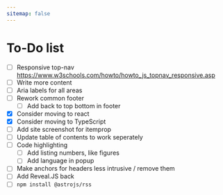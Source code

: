 ```yaml
---
sitemap: false
---
```


# To-Do list

- [ ] Responsive top-nav <https://www.w3schools.com/howto/howto_js_topnav_responsive.asp>
- [ ] Write more content
- [ ] Aria labels for all areas
- [ ] Rework common footer
  - [ ] Add back to top bottom in footer
- [x] Consider moving to react
- [x] Consider moving to TypeScript
- [ ] Add site screenshot for itemprop
- [ ] Update table of contents to work seperately
- [ ] Code highlighting
  - [ ] Add listing numbers, like figures
  - [ ] Add language in popup
- [ ] Make anchors for headers less intrusive / remove them
- [ ] Add Reveal.JS back
- [ ] `npm install @astrojs/rss`